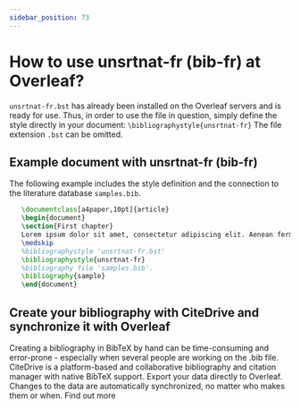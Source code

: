 ```yaml
---
sidebar_position: 73
---
```


# How to use unsrtnat-fr (bib-fr) at Overleaf?
`unsrtnat-fr.bst` has already been installed on the Overleaf servers and is ready for use. Thus, in order to use the file in question, simply define the style directly in your document: `\bibliographystyle{unsrtnat-fr}` The file extension `.bst` can be omitted.

## Example document with unsrtnat-fr (bib-fr)
The following example includes the style definition and the connection to the literature database `samples.bib`.
```tex
   \documentclass[a4paper,10pt]{article}
   \begin{document}
   \section{First chapter}
   Lorem ipsum dolor sit amet, consectetur adipiscing elit. Aenean fermentum justo massa, ut maximus mauris sodales et. Aenean vel elit a erat rhoncus pharetra.
   \medskip
   %bibliographystyle 'unsrtnat-fr.bst'
   \bibliographystyle{unsrtnat-fr}
   %bibliography file 'samples.bib'.
   \bibliography{sample}
   \end{document}
```

## Create your bibliography with CiteDrive and synchronize it with Overleaf
Creating a bibliography in BibTeX by hand can be time-consuming and error-prone - especially when several people are working on the .bib file. CiteDrive is a platform-based and collaborative bibliography and citation manager with native BibTeX support. Export your data directly to Overleaf. Changes to the data are automatically synchronized, no matter who makes them or when. Find out more
